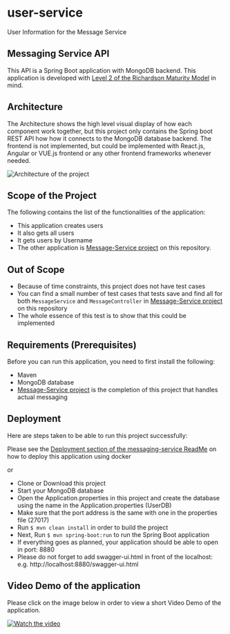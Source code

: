 # user-service
User Information for the Message Service

## Messaging Service API
This API is a Spring Boot application with MongoDB backend. This application is developed with [Level 2 of the Richardson Maturity Model](https://martinfowler.com/articles/richardsonMaturityModel.html) in mind.


## Architecture
The Architecture shows the high level visual display of how each component work together, but this project only contains the Spring boot REST API how how it connects to the MongoDB database backend. The frontend is not implemented, but could be implemented with React.js, Angular or VUE.js frontend or any other frontend frameworks whenever needed.

![Architecture of the project](https://persistentminds.com/wp-content/uploads/2021/04/Messaging-Service.png)

## Scope of the Project
The following contains the list of the functionalities of the application:
* This application creates users
* It also gets all users
* It gets users by Username 
* The other application is [Message-Service project](https://github.com/ademolakazeem/messaging-service.git) on this repository.


## Out of Scope
* Because of time constraints, this project does not have test cases
* You can find a small number of test cases that tests save and find all for both `MessageService` and `MessageController` in [Message-Service project](https://github.com/ademolakazeem/messaging-service.git) on this repository
* The whole essence of this test is to show that this could be implemented

## Requirements  (Prerequisites)
Before you can run this application, you need to first install the following:
* Maven
* MongoDB database
* [Message-Service project](https://github.com/ademolakazeem/messaging-service.git) is the completion of this project that handles actual messaging

## Deployment
Here are steps taken to be able to run this project successfully:

Please see the [Deployment section of the messaging-service ReadMe](https://github.com/ademolakazeem/messaging-service/blob/main/README.md) on how to deploy this application using docker

or

* Clone or Download this project
* Start your MongoDB database
* Open the Application.properties in this project and create the database using the name in the Application.properties (UserDB)
* Make sure that the port address is the same with one in the properties file (27017)
* Run `$ mvn clean install` in order to build the project
* Next, Run `$ mvn spring-boot:run` to run the Spring Boot application
* If everything goes as planned, your application should be able to open in port: 8880
* Please do not forget to add swagger-ui.html in front of the localhost: e.g. http://localhost:8880/swagger-ui.html

## Video Demo of the application
Please click on the image below in order to view a short Video Demo of the application.

[![Watch the video](https://persistentminds.com/wp-content/uploads/2021/04/Messaging-Service.png)](https://youtu.be/RSD8-FDedQo)

